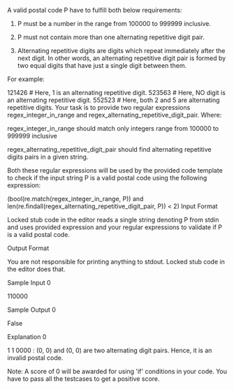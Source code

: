 A valid postal code P have to fulfill both below requirements:

1. P must be a number in the range from 100000 to 999999 inclusive.
2. P must not contain more than one alternating repetitive digit pair.

3. Alternating repetitive digits are digits which repeat immediately after the next digit. In other words, an alternating repetitive digit pair is formed by two equal digits that have just a single digit between them.

For example:

121426 # Here, 1 is an alternating repetitive digit.
523563 # Here, NO digit is an alternating repetitive digit.
552523 # Here, both 2 and 5 are alternating repetitive digits.
Your task is to provide two regular expressions regex_integer_in_range and regex_alternating_repetitive_digit_pair. Where:

regex_integer_in_range should match only integers range from 100000 to 999999 inclusive

regex_alternating_repetitive_digit_pair should find alternating repetitive digits pairs in a given string.

Both these regular expressions will be used by the provided code template to check if the input string P is a valid postal code using the following expression:

(bool(re.match(regex_integer_in_range, P)) 
and len(re.findall(regex_alternating_repetitive_digit_pair, P)) < 2)
Input Format

Locked stub code in the editor reads a single string denoting P from stdin and uses provided expression and your regular expressions to validate if P is a valid postal code.

Output Format

You are not responsible for printing anything to stdout. Locked stub code in the editor does that.

Sample Input 0

110000

Sample Output 0

False

Explanation 0

1 1 0000 : (0, 0) and (0, 0) are two alternating digit pairs. Hence, it is an invalid postal code.

Note:
A score of 0 will be awarded for using 'if' conditions in your code.
You have to pass all the testcases to get a positive score.